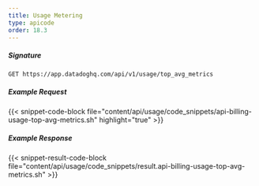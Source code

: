 ```yaml
---
title: Usage Metering
type: apicode
order: 18.3
---
```


##### Signature
`GET https://app.datadoghq.com/api/v1/usage/top_avg_metrics`
##### Example Request
{{< snippet-code-block file="content/api/usage/code_snippets/api-billing-usage-top-avg-metrics.sh" highlight="true" >}}
##### Example Response
{{< snippet-result-code-block file="content/api/usage/code_snippets/result.api-billing-usage-top-avg-metrics.sh" >}}